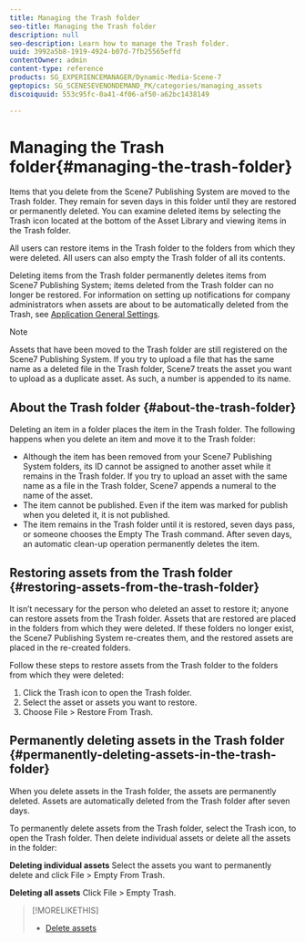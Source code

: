 ```yaml
---
title: Managing the Trash folder
seo-title: Managing the Trash folder
description: null
seo-description: Learn how to manage the Trash folder.
uuid: 3992a5b8-1919-4924-b07d-7fb25565effd
contentOwner: admin
content-type: reference
products: SG_EXPERIENCEMANAGER/Dynamic-Media-Scene-7
geptopics: SG_SCENESEVENONDEMAND_PK/categories/managing_assets
discoiquuid: 553c95fc-0a41-4f06-af50-a62bc1438149

---
```


# Managing the Trash folder{#managing-the-trash-folder}

Items that you delete from the Scene7 Publishing System are moved to the Trash folder. They remain for seven days in this folder until they are restored or permanently deleted. You can examine deleted items by selecting the Trash icon located at the bottom of the Asset Library and viewing items in the Trash folder.

All users can restore items in the Trash folder to the folders from which they were deleted. All users can also empty the Trash folder of all its contents.

Deleting items from the Trash folder permanently deletes items from Scene7 Publishing System; items deleted from the Trash folder can no longer be restored. For information on setting up notifications for company administrators when assets are about to be automatically deleted from the Trash, see [Application General Settings](application-setup.md#general_settings).

>[!NOTE]
>
>Assets that have been moved to the Trash folder are still registered on the Scene7 Publishing System. If you try to upload a file that has the same name as a deleted file in the Trash folder, Scene7 treats the asset you want to upload as a duplicate asset. As such, a number is appended to its name.

## About the Trash folder {#about-the-trash-folder}

Deleting an item in a folder places the item in the Trash folder. The following happens when you delete an item and move it to the Trash folder:

* Although the item has been removed from your Scene7 Publishing System folders, its ID cannot be assigned to another asset while it remains in the Trash folder. If you try to upload an asset with the same name as a file in the Trash folder, Scene7 appends a numeral to the name of the asset. 
* The item cannot be published. Even if the item was marked for publish when you deleted it, it is not published.
* The item remains in the Trash folder until it is restored, seven days pass, or someone chooses the Empty The Trash command. After seven days, an automatic clean-up operation permanently deletes the item.

## Restoring assets from the Trash folder {#restoring-assets-from-the-trash-folder}

It isn’t necessary for the person who deleted an asset to restore it; anyone can restore assets from the Trash folder. Assets that are restored are placed in the folders from which they were deleted. If these folders no longer exist, the Scene7 Publishing System re-creates them, and the restored assets are placed in the re-created folders.

Follow these steps to restore assets from the Trash folder to the folders from which they were deleted:

1. Click the Trash icon to open the Trash folder.
1. Select the asset or assets you want to restore.
1. Choose File &gt; Restore From Trash.

## Permanently deleting assets in the Trash folder {#permanently-deleting-assets-in-the-trash-folder}

When you delete assets in the Trash folder, the assets are permanently deleted. Assets are automatically deleted from the Trash folder after seven days.

To permanently delete assets from the Trash folder, select the Trash icon, to open the Trash folder. Then delete individual assets or delete all the assets in the folder:

**Deleting individual assets** Select the assets you want to permanently delete and click File > Empty From Trash.

**Deleting all assets** Click File > Empty Trash.

>[!MORELIKETHIS]
>
>* [Delete assets](moving-renaming-deleting-assets.md#delete_assets)
